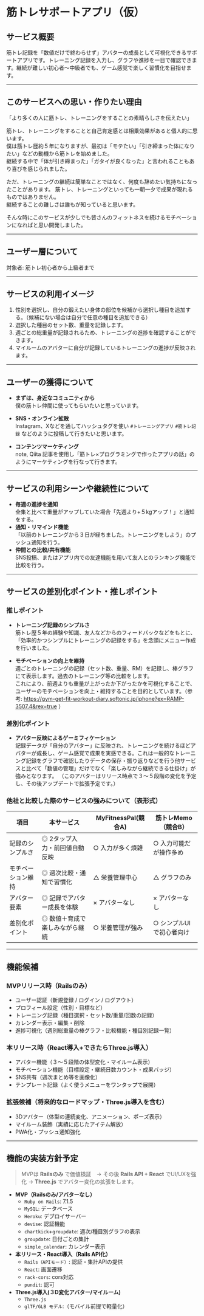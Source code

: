 # 筋トレサポートアプリ（仮）

## サービス概要
筋トレ記録を「数値だけで終わらせず」アバターの成長として可視化できるサポートアプリです。トレーニング記録を入力し、グラフや進捗を一目で確認できます。継続が難しい初心者〜中級者でも、ゲーム感覚で楽しく習慣化を目指せます。

---

## このサービスへの思い・作りたい理由
「より多くの人に筋トレ、トレーニングをすることの素晴らしさを伝えたい」

筋トレ、トレーニングをすることと自己肯定感とは相乗効果があると個人的に思います。  
僕は筋トレ歴約５年になりますが、最初は「モテたい」「引き締まった体になりたい」などの動機から筋トレを始めました。  
継続する中で「体が引き締まった」「ガタイが良くなった」と言われることもあり喜びを感じられました。  

ただ、トレーニングの継続は簡単なことではなく、何度も辞めたい気持ちになったことがあります。
筋トレ、トレーニングといっても一朝一夕で成果が現れるものではありません。  
継続することの難しさは誰もが知っていると思います。  

そんな時にこのサービスが少しでも皆さんのフィットネスを続けるモチベーションになればと思い開発しました。  

---

## ユーザー層について
対象者: 筋トレ初心者から上級者まで  

---

## サービスの利用イメージ
1. 性別を選択し、自分の鍛えたい身体の部位を候補から選択し種目を追加する。（候補にない場合は自分で任意の種目を追加できる）  
2. 選択した種目のセット数、重量を記録します。  
3. 週ごとの総重量が記録されるため、トレーニングの進捗を確認することができます。  
4. マイルームのアバターに自分が記録しているトレーニングの進捗が反映されます。  

---

## ユーザーの獲得について
- **まずは、身近なコミュニティから**  
  僕の筋トレ仲間に使ってもらいたいと思っています。  

- **SNS・オンライン拡散**  
  Instagram、Xなどを通してハッシュタグを使い `#トレーニングアプリ` `#筋トレ記録` などのように投稿して行きたいと思います。  

- **コンテンツマーケティング**  
  note, Qiita 記事を使用し「筋トレ×プログラミングで作ったアプリの話」のようにマーケティングを行なって行きます。  

---

## サービスの利用シーンや継続性について
- **毎週の進捗を通知**  
  全集と比べて重量がアップしていた場合「先週より+５kgアップ！」と通知をする。
- **通知・リマインド機能**  
  「以前のトレーニングから３日が経ちました。トレーニングをしよう」のプッシュ通知を行う。
- **仲間との比較/共有機能**  
  SNS投稿、またはアプリ内での友達機能を用いて友人とのランキング機能で比較を行う。

---

## サービスの差別化ポイント・推しポイント
### 推しポイント
- **トレーニング記録のシンプルさ**  
   筋トレ歴５年の経験や知識、友人などからのフィードバックなどをもとに、「効率的かつシンプルにトレーニングの記録をする」を念頭にメニュー作成を行いました。  
 
- **モチベーションの向上を維持**  
   週ごとのトレーニングの記録（セット数、重量、RM）を記録し、棒グラフにて表示します。過去のトレーニング等の比較をします。  
   これにより、前週よりも重量が上がったか下がったかを可視化することで、ユーザーのモチベーションを向上・維持することを目的としています。（参考: https://gym-get-fit-workout-diary.softonic.jp/iphone?ex=RAMP-3507.4&rex=true ）　

### 差別化ポイント
- **アバター反映によるゲーミフィケーション**  
    記録データが「自分のアバター」に反映され、トレーニングを続けるほどアバターが成長し、ゲーム感覚で成果を実感できる。これは一般的なトレーニング記録をグラフで確認したりデータの保存・振り返りなどを行う他サービスと比べて「数値の管理」だけでなく「楽しみながら継続できる仕掛け」が強みとなります。
    （このアバターはリリース時点で３〜５段階の変化を予定し、その後アップデートで拡張予定です。）

### 他社と比較した際のサービスの強みについて（表形式）

| 項目             | 本サービス                   | MyFitnessPal(競合A)  | 筋トレMemo（競合B）   |
|-----------------|-----------------------------|---------------------|---------------------|
| 記録のシンプルさ   | ◎ 2タップ入力・前回値自動反映   | ○ 入力が多く煩雑       | ○ 入力可能だが操作多め |
| モチベーション維持 | ◎ 週次比較・通知で習慣化        | △ 栄養管理中心        | △ グラフのみ          |
| アバター要素      | ◎ 記録でアバター成長を体験       | × アバターなし       | × アバターなし        |
| 差別化ポイント    | ◎ 数値＋育成で楽しみながら継続    | ○ 栄養管理が強み      | ○ シンプルUIで初心者向け |

---

## 機能候補

### MVPリリース時（Railsのみ）
- ユーザー認証（新規登録 / ログイン / ログアウト）  
- プロフィール設定（性別・目標など）  
- トレーニング記録（種目選択・セット数/重量/回数の記録）  
- カレンダー表示・編集・削除  
- 進捗可視化（週別総重量の棒グラフ・比較機能・種目別記録一覧）  

### 本リリース時（React導入+できたらThree.js導入）
- アバター機能（３〜５段階の体型変化・マイルーム表示）  
- モチベーション機能（目標設定・継続日数カウント・成果バッジ）
- SNS共有（週次まとめ等を画像化）
- テンプレート記録（よく使うメニューをワンタップで展開）

### 拡張候補（将来的なロードマップ・Three.js導入を含む）
- 3Dアバター（体型の連続変化、アニメーション、ポーズ表示）
- マイルーム装飾（実績に応じたアイテム解放）
- PWA化・プッシュ通知強化

---

## 機能の実装方針予定
> MVPは **Railsのみ** で価値検証　→ その後 **Rails API + React** でUI/UXを強化 → **Three.js** でアバター変化の拡張をします。

- **MVP（Railsのみ/アバターなし）**  
  - `Ruby on Rails`: 7.1.5
  - `MySQL`: データベース
  - `Heroku`: デプロイサーバー
  - `devise`: 認証機能
  - `chartkick`+`groupdate`: 週次/種目別グラフの表示  
  - `groupdate`: 日付ごとの集計  
  - `simple_calendar`: カレンダー表示  
- **本リリース・React導入（Rails API化）**  
  - `Rails（APIモード）`: 認証・集計APIの提供
  - `React`: 画面遷移
  - `rack-cors`: cors対応
  - `pundit`: 認可
- **Three.js導入(３D変化アバター/マイルーム)**
  - `Three.js`
  - `glTF/GLB モデル`:（モバイル前提で軽量化）

